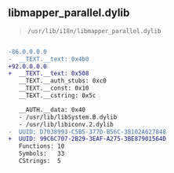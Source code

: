 ## libmapper_parallel.dylib

> `/usr/lib/i18n/libmapper_parallel.dylib`

```diff

-86.0.0.0.0
-  __TEXT.__text: 0x4b0
+92.0.0.0.0
+  __TEXT.__text: 0x508
   __TEXT.__auth_stubs: 0xc0
   __TEXT.__const: 0x10
   __TEXT.__cstring: 0x5c

   __AUTH.__data: 0x40
   - /usr/lib/libSystem.B.dylib
   - /usr/lib/libiconv.2.dylib
-  UUID: D7038993-C5B5-377D-B56C-38102A627848
+  UUID: 99C6C707-2B29-3EAF-A275-3BE87901564D
   Functions: 10
   Symbols:   33
   CStrings:  5

```
